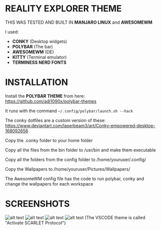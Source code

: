 # REALITY EXPLORER THEME

THIS WAS TESTED AND BUILT IN **MANJARO LINUX** and **AWESOMEWM**

I used:
- **CONKY** (Desktop widgets)
- **POLYBAR** (The bar)
- **AWESOMEWM** (DE)
- **KITTY** (Terminal emulator)
- **TERMINESS NERD FONTS**

# INSTALLATION

Install the **POLYBAR THEME** from here:
  https://github.com/adi1090x/polybar-themes

It runs with the command `~/.config/polybar/launch.sh --hack`

The conky dotfiles are a custom version of these:
  https://www.deviantart.com/laserbeam3/art/Conky-empowered-desktop-168092656
  
Copy the .conky folder to your home folder

Copy all the files from the bin folder to /usr/bin and make them executable

Copy all the folders from the config folder to /home/youruser/.config/

Copy the Wallpapers to /home/youruser/Pictures/Wallpapers/

The AwesomeWM config file has the code to run polybar, conky and change the wallpapers for each workspace

# SCREENSHOTS

![alt text](https://raw.githubusercontent.com/v1ewport/reality-explorer-theme/main/screenshots/s1.png)
![alt text](https://raw.githubusercontent.com/v1ewport/reality-explorer-theme/main/screenshots/s2.png)
![alt text](https://raw.githubusercontent.com/v1ewport/reality-explorer-theme/main/screenshots/s3.png)
![alt text](https://raw.githubusercontent.com/v1ewport/reality-explorer-theme/main/screenshots/s4.png)
(The VSCODE theme is called "Activate SCARLET Protocol")
